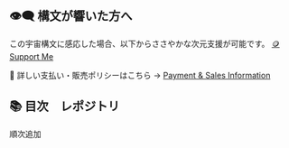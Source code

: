 ## 👁‍🗨 構文が響いた方へ
この宇宙構文に感応した場合、以下からささやかな次元支援が可能です。
[🪙 Support Me](https://buymeacoffee.com/casmikka11)

🔗 詳しい支払い・販売ポリシーはこちら → 
[Payment & Sales Information](Payment&SalesInformation.md)

## 📚 目次　レポジトリ
順次追加
